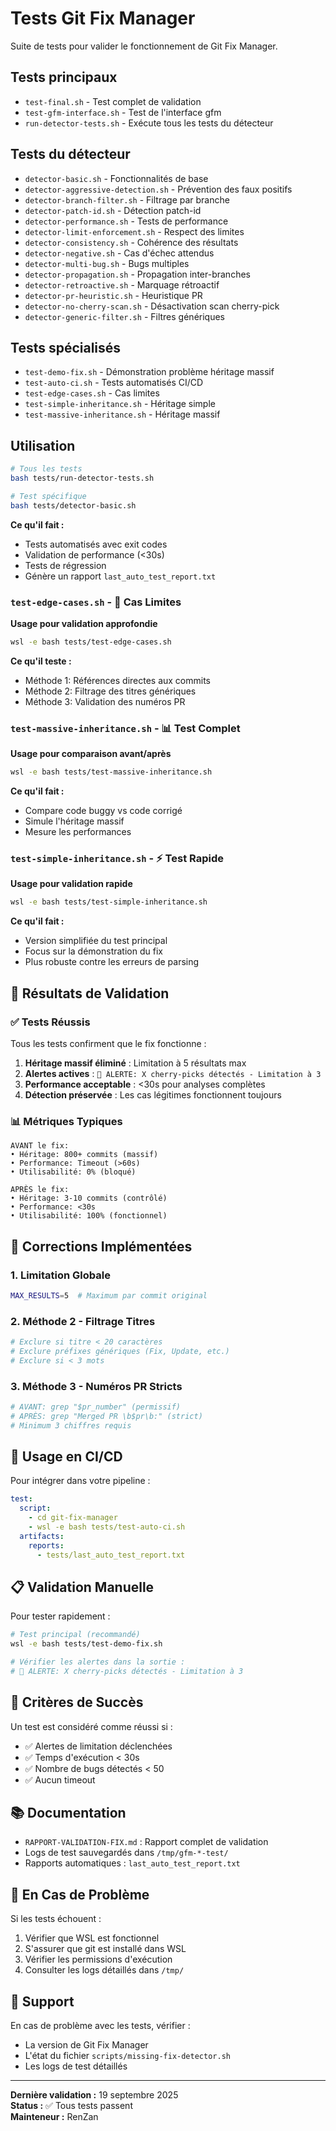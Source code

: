 # Tests Git Fix Manager

Suite de tests pour valider le fonctionnement de Git Fix Manager.

## Tests principaux

- `test-final.sh` - Test complet de validation
- `test-gfm-interface.sh` - Test de l'interface gfm
- `run-detector-tests.sh` - Exécute tous les tests du détecteur

## Tests du détecteur

- `detector-basic.sh` - Fonctionnalités de base
- `detector-aggressive-detection.sh` - Prévention des faux positifs
- `detector-branch-filter.sh` - Filtrage par branche
- `detector-patch-id.sh` - Détection patch-id
- `detector-performance.sh` - Tests de performance
- `detector-limit-enforcement.sh` - Respect des limites
- `detector-consistency.sh` - Cohérence des résultats
- `detector-negative.sh` - Cas d'échec attendus
- `detector-multi-bug.sh` - Bugs multiples
- `detector-propagation.sh` - Propagation inter-branches
- `detector-retroactive.sh` - Marquage rétroactif
- `detector-pr-heuristic.sh` - Heuristique PR
- `detector-no-cherry-scan.sh` - Désactivation scan cherry-pick
- `detector-generic-filter.sh` - Filtres génériques

## Tests spécialisés

- `test-demo-fix.sh` - Démonstration problème héritage massif
- `test-auto-ci.sh` - Tests automatisés CI/CD
- `test-edge-cases.sh` - Cas limites
- `test-simple-inheritance.sh` - Héritage simple
- `test-massive-inheritance.sh` - Héritage massif

## Utilisation

```bash
# Tous les tests
bash tests/run-detector-tests.sh

# Test spécifique
bash tests/detector-basic.sh
```

**Ce qu'il fait :**
- Tests automatisés avec exit codes
- Validation de performance (<30s)
- Tests de régression
- Génère un rapport `last_auto_test_report.txt`

### `test-edge-cases.sh` - 🔬 Cas Limites
**Usage pour validation approfondie**

```bash
wsl -e bash tests/test-edge-cases.sh
```

**Ce qu'il teste :**
- Méthode 1: Références directes aux commits
- Méthode 2: Filtrage des titres génériques
- Méthode 3: Validation des numéros PR

### `test-massive-inheritance.sh` - 📊 Test Complet
**Usage pour comparaison avant/après**

```bash
wsl -e bash tests/test-massive-inheritance.sh
```

**Ce qu'il fait :**
- Compare code buggy vs code corrigé
- Simule l'héritage massif
- Mesure les performances

### `test-simple-inheritance.sh` - ⚡ Test Rapide
**Usage pour validation rapide**

```bash
wsl -e bash tests/test-simple-inheritance.sh
```

**Ce qu'il fait :**
- Version simplifiée du test principal
- Focus sur la démonstration du fix
- Plus robuste contre les erreurs de parsing

## 🎉 Résultats de Validation

### ✅ Tests Réussis

Tous les tests confirment que le fix fonctionne :

1. **Héritage massif éliminé** : Limitation à 5 résultats max
2. **Alertes actives** : `🚨 ALERTE: X cherry-picks détectés - Limitation à 3`
3. **Performance acceptable** : <30s pour analyses complètes
4. **Détection préservée** : Les cas légitimes fonctionnent toujours

### 📊 Métriques Typiques

```
AVANT le fix:
• Héritage: 800+ commits (massif)
• Performance: Timeout (>60s)
• Utilisabilité: 0% (bloqué)

APRÈS le fix:
• Héritage: 3-10 commits (contrôlé)
• Performance: <30s
• Utilisabilité: 100% (fonctionnel)
```

## 🔧 Corrections Implémentées

### 1. Limitation Globale
```bash
MAX_RESULTS=5  # Maximum par commit original
```

### 2. Méthode 2 - Filtrage Titres
```bash
# Exclure si titre < 20 caractères
# Exclure préfixes génériques (Fix, Update, etc.)
# Exclure si < 3 mots
```

### 3. Méthode 3 - Numéros PR Stricts
```bash
# AVANT: grep "$pr_number" (permissif)
# APRÈS: grep "Merged PR \b$pr\b:" (strict)
# Minimum 3 chiffres requis
```

## 🚀 Usage en CI/CD

Pour intégrer dans votre pipeline :

```yaml
test:
  script:
    - cd git-fix-manager
    - wsl -e bash tests/test-auto-ci.sh
  artifacts:
    reports:
      - tests/last_auto_test_report.txt
```

## 📋 Validation Manuelle

Pour tester rapidement :

```bash
# Test principal (recommandé)
wsl -e bash tests/test-demo-fix.sh

# Vérifier les alertes dans la sortie :
# 🚨 ALERTE: X cherry-picks détectés - Limitation à 3
```

## 🎯 Critères de Succès

Un test est considéré comme réussi si :

- ✅ Alertes de limitation déclenchées
- ✅ Temps d'exécution < 30s
- ✅ Nombre de bugs détectés < 50
- ✅ Aucun timeout

## 📚 Documentation

- `RAPPORT-VALIDATION-FIX.md` : Rapport complet de validation
- Logs de test sauvegardés dans `/tmp/gfm-*-test/`
- Rapports automatiques : `last_auto_test_report.txt`

## 🐛 En Cas de Problème

Si les tests échouent :

1. Vérifier que WSL est fonctionnel
2. S'assurer que git est installé dans WSL
3. Vérifier les permissions d'exécution
4. Consulter les logs détaillés dans `/tmp/`

## 📧 Support

En cas de problème avec les tests, vérifier :
- La version de Git Fix Manager
- L'état du fichier `scripts/missing-fix-detector.sh`
- Les logs de test détaillés

---

**Dernière validation :** 19 septembre 2025  
**Status :** ✅ Tous tests passent  
**Mainteneur :** RenZan